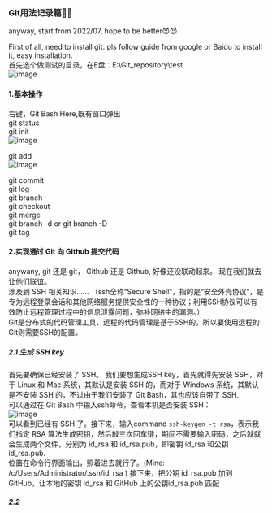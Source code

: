 ### Git用法记录篇:pig::pig:

anyway, start from 2022/07, hope to be better:smiling_imp::smiling_imp:

First of all, need to install git. pls follow guide from google or Baidu to install it, easy installation.  
首先选个做测试的目录，在E盘：E:\Git_repository\test  
![image](https://user-images.githubusercontent.com/32427537/179387818-ed8555a8-c8d6-4bc5-af48-1a667f29a7e8.png)

#### 1.基本操作  
右键，Git Bash Here,既有窗口弹出  
git status  
git init  
![image](https://user-images.githubusercontent.com/32427537/179390780-641f4601-a15c-41c2-8dc9-d79e0ccf46da.png)

git add  
![image](https://user-images.githubusercontent.com/32427537/179390694-ea9ad78f-2345-452a-8fcc-8afef12b10e8.png)  

git commit  
git log  
git branch  
git checkout  
git merge  
git branch -d or git branch -D  
git tag  

#### 2.实现通过 Git 向 Github 提交代码 
anywany, git 还是 git， Github 还是 Github, 好像还没联动起来。 现在我们就去让他们联谊。  
涉及到 SSH 相关知识……
（ssh全称“Secure Shell”，指的是“安全外壳协议”，是专为远程登录会话和其他网络服务提供安全性的一种协议；利用SSH协议可以有效防止远程管理过程中的信息泄露问题，弥补网络中的漏洞。）  
Git是分布式的代码管理工具，远程的代码管理是基于SSH的，所以要使用远程的Git则需要SSH的配置。  
##### 2.1 生成 SSH key
首先要确保已经安装了 SSH。
我们要想生成SSH key，首先就得先安装 SSH，对于 Linux 和 Mac 系统，其默认是安装 SSH 的，而对于 Windows 系统，其默认是不安装 SSH 的，不过由于我们安装了 Git Bash，其也应该自带了 SSH.  
可以通过在 Git Bash 中输入ssh命令，查看本机是否安装 SSH：  
![image](https://user-images.githubusercontent.com/32427537/179390020-1851a05a-fee5-479c-ae21-527acd97532b.png)  
可以看到已经有 SSH 了。接下来，输入command `ssh-keygen -t rsa`，表示我们指定 RSA 算法生成密钥，然后敲三次回车键，期间不需要输入密码，之后就就会生成两个文件，分别为 id_rsa 和 id_rsa.pub，即密钥 id_rsa 和公钥 id_rsa.pub.   
位置在命令行界面输出，照着进去就行了。(Mine: /c/Users/Administrator/.ssh/id_rsa )
接下来，把公钥 id_rsa.pub 加到 GitHub，让本地的密钥 id_rsa 和 GitHub 上的公钥id_rsa.pub 匹配

##### 2.2 

